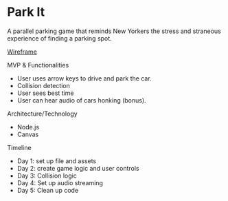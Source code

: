 # Park It

A parallel parking game that reminds New Yorkers the stress and straneous experience of finding a parking spot.


[Wireframe](https://wireframe.cc/gpDeId)

MVP & Functionalities
* User uses arrow keys to drive and park the car.
* Collision detection
* User sees best time
* User can hear audio of cars honking (bonus).

Architecture/Technology
* Node.js
* Canvas

Timeline
* Day 1: set up file and assets
* Day 2: create game logic and user controls
* Day 3: Collision logic
* Day 4: Set up audio streaming
* Day 5: Clean up code
